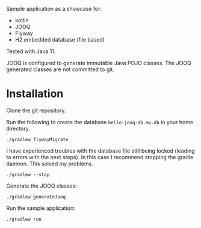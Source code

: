 Sample application as a showcase for:
- kotlin
- JOOQ
- Flyway
- H2 embedded database (file based)

Tested with Java 11.

JOOQ is configured to generate immutable Java POJO classes.
The JOOQ generated classes are not committed to git.

# Installation

Clone the git repository.

Run the following to create the database `hello-jooq-db.mv.db` in your home directory.
```shell
./gradlew flywayMigrate
```

I have experienced troubles with the database file still being locked (leading to errors with the next steps).
In this case I recommend stopping the gradle daemon. This solved my problems.
```shell
./gradlew --stop
```

Generate the JOOQ classes:
```shell
./gradlew generateJooq
```

Run the sample application:
```shell
./gradlew run
```
